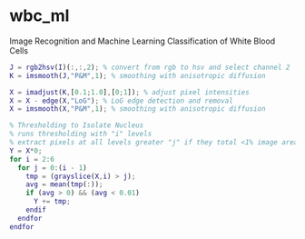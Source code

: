 # wbc_ml
Image Recognition and Machine Learning Classification of White Blood Cells

```matlab
J = rgb2hsv(I)(:,:,2); % convert from rgb to hsv and select channel 2
K = imsmooth(J,"P&M",1); % smoothing with anisotropic diffusion

X = imadjust(K,[0.1;1.0],[0;1]); % adjust pixel intensities
X = X - edge(X,"LoG"); % LoG edge detection and removal
X = imsmooth(X,"P&M",1); % smoothing with anisotropic diffusion
```

```matlab
% Thresholding to Isolate Nucleus
% runs thresholding with "i" levels
% extract pixels at all levels greater "j" if they total <1% image area
Y = X*0;
for i = 2:6
  for j = 0:(i - 1)
    tmp = (grayslice(X,i) > j);
    avg = mean(tmp(:));
    if (avg > 0) && (avg < 0.01)
      Y += tmp;
    endif
  endfor
endfor
```

